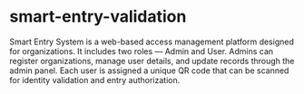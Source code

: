# smart-entry-validation
Smart Entry System is a web-based access management platform designed for organizations. It includes two roles — Admin and User. Admins can register organizations, manage user details, and update records through the admin panel. Each user is assigned a unique QR code that can be scanned for identity validation and entry authorization.
